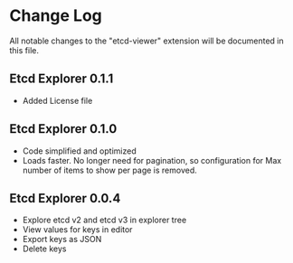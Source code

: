 # Change Log

All notable changes to the "etcd-viewer" extension will be documented in this file.

## Etcd Explorer 0.1.1
- Added License file

## Etcd Explorer 0.1.0
- Code simplified and optimized
- Loads faster. No longer need for pagination, so configuration for Max number of items to show per page is removed.

## Etcd Explorer 0.0.4
- Explore etcd v2 and etcd v3 in explorer tree
- View values for keys in editor
- Export keys as JSON
- Delete keys 
